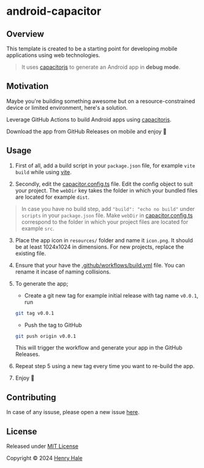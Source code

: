 # android-capacitor

## Overview
This template is created to be a starting point for developing mobile
applications using web technologies.

>It uses [capacitorjs](https://capacitorjs.com) to generate an Android app in **debug mode**.

## Motivation
Maybe you're building something awesome but on a resource-constrained device or limited environment, here's a solution.

Leverage GitHub Actions to build Android apps using [capacitorjs](https://capacitorjs.com). 

Download the app from GitHub Releases on mobile and enjoy :rocket:

## Usage

1. First of all, add a build script in your `package.json` file, for example `vite build` while using [vite](https://vitejs.dev). 

2. Secondly, edit the [capacitor.config.ts](./capacitor.config.ts) file.
Edit the config object to suit your project. The `webDir` key takes the folder in which your bundled files are located for example `dist`.

>In case you have no build step, add `"build": "echo no build"` under `scripts` in your `package.json` file. Make `webDir` in [capacitor.config.ts](./capacitor.config.ts) correspond to the folder in which your project files are located for example `src`.

3. Place the app icon in `resources/` folder and name it `icon.png`. It should be at least 1024x1024 in dimensions. For new projects, replace the existing file.

4. Ensure that your have the [.github/workflows/build.yml](.github/workflows/build.yml) file. You can rename it incase of naming collisions.

5. To generate the app;

   - Create a git new tag for example initial release with tag name `v0.0.1`, run

    ```sh
    git tag v0.0.1
    ```

   - Push the tag to GitHub
 
    ```sh
    git push origin v0.0.1
    ```

    This will trigger the workflow and generate your app in the GitHub Releases.

6. Repeat step 5 using a new tag every time you want to re-build the app.

7. Enjoy :rocket:

## Contributing
In case of any issuse, please open a new issue [here](https://github.com/henryhale/).

## License

Released under [MIT License](./LICENSE.md)

Copyright &copy; 2024 [Henry Hale](https://github.com/henryhale)
